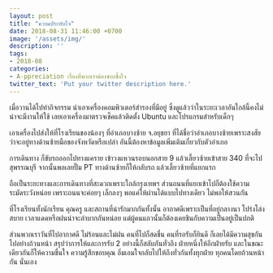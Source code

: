 ```yaml
---
layout: post
title: "ความประทับใจ"
date: 2018-08-31 11:46:00 +0700
image: '/assets/img/'
description: ''
tags:
- 2018-08
categories:
- A-ppreciation เรื่องที่พวกเราต้องซาบซึ้งใจ
twitter_text: 'Put your twitter description here.'
---
```

เมื่อวานได้ไปทำกิจกรรม นำเอาเครื่องคอมพิวเตอร์สำรองที่มีอยู่ ซึ่งดูแล้วว่าในระยะเวลาอันใกล้นี้คงไม่น่าจะมีงานให้ใช้ เลยเอาเครื่องมาตรวจเช็คแล้วติดตั้ง Ubuntu และโปรแกรมสำหรับเด็กๆ

เอาเครื่องไปส่งให้ที่โรงเรียนของน้องๆ ที่อำเภอบางซ้าย จ.อยุธยา ที่ได้ชื่อว่าอำเภอบางซ้ายเพราะสงสัยว่าจะอยู่ทางด้านซ้ายมือของจังหวัดหรือเปล่า อันนี้ต้องหาข้อมูลเพิ่มเติมเกี่ยวกับตัวอำเภอ

การเดินทาง ก็ขับรถออกไปทางแคราย เข้าวงแหวนรอบนอกสาย 9 แล้วเลี้ยวซ้ายเข้าสาย 340 ที่จะไปสุพรรณบุรี จากนั้นพอเลยปั๊ม PT ทางด้านซ้ายก็ให้กลับรถ แล้วเลี้ยวซ้ายที่แยกแรก

ถือเป็นระยะทางและการเดินทางที่สะดวกเพราะใกล้กรุงเทพฯ ส่วนถนนที่แยกเข้าไปก็ต้องใช้ความระมัดระวังหน่อย เพราะถนนจะค่อยๆ เล็กลงๆ พอแค่ให้ผ่านได้แบบไปทางเดียว ไม่พอให้สวนกัน

ที่โรงเรียนทั้งนักเรียน คุณครู และสถานที่น่ารักมากกันทั้งนั้น อากาศดีเพราะเป็นที่อยู่กลางนา โปร่งโล่งสบาย เวลาแดดหรือฝนน่าจะลำบากกันหน่อย แต่ผู้คนแถวนั้นก็ต้องเคยชินกับความเป็นอยู่เป็นปกติ

ส่วนพวกเราวันที่ไปอากาศดี ไม่ร้อนและไม่ฝน คนที่ไปก็สดชื่น คนที่รอรับก็ยินดี ก็เลยได้มีความสุขกันไปอย่างถ้วนหน้า สรุปว่าการให้และการรับ 2 อย่างนี้ก็สลับกันทั่วถึง ฝ่ายหนึ่งให้อีกฝ่ายรับ และในขณะเดียวกันก็ให้ความชื่นใจ ความรู้สึกขอบคุณ อิ่มเอมใจกลับไปให้ถึงทั่วกันทั้งทุกฝ่าย ทุกคนโดยถ้วนหน้ากัน นั่นเอง
